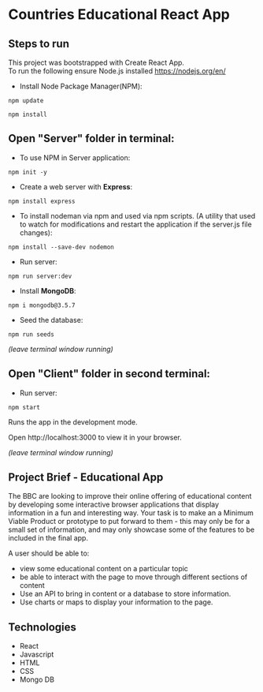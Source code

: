 # Countries Educational React App

## Steps to run

This project was bootstrapped with Create React App.<br>
To run the following ensure  Node.js installed https://nodejs.org/en/ <br>

- Install Node Package Manager(NPM):
```
npm update

npm install 
```


## Open "Server" folder in terminal: 

- To use NPM in Server application:

```
npm init -y
```


 - Create a web server with **Express**:
 ```
npm install express
```


- To install nodeman via npm and used via npm scripts.
(A utility that used to watch for modifications and restart the application if the server.js file changes):
```
npm install --save-dev nodemon
```


- Run server:
```
npm run server:dev
```


- Install **MongoDB**: 
``` 
npm i mongodb@3.5.7
```


- Seed the database:
```
npm run seeds
```


*(leave terminal window running)*



## Open "Client" folder in second terminal: 


- Run server:
```
npm start 
```
Runs the app in the development mode.

Open http://localhost:3000 to view it in your browser.

*(leave terminal window running)*

## Project Brief - Educational App

The BBC are looking to improve their online offering of educational content by developing some interactive browser applications that display information in a fun and interesting way. Your task is to make an a Minimum Viable Product or prototype to put forward to them - this may only be for a small set of information, and may only showcase some of the features to be included in the final app.


A user should be able to:

- view some educational content on a particular topic
- be able to interact with the page to move through different sections of content
- Use an API to bring in content or a database to store information.
- Use charts or maps to display your information to the page.

## Technologies 

- React<br>
- Javascript<br>
- HTML<br>
- CSS<br>
- Mongo DB<br>



